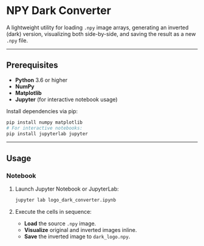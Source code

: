# NPY Dark Converter

A lightweight utility for loading `.npy` image arrays, generating an inverted (dark) version, visualizing both side-by-side, and saving the result as a new `.npy` file.

---

## Prerequisites

* **Python** 3.6 or higher
* **NumPy**
* **Matplotlib**
* **Jupyter** (for interactive notebook usage)

Install dependencies via pip:

```bash
pip install numpy matplotlib
# For interactive notebooks:
pip install jupyterlab jupyter
```

---

## Usage

### Notebook

1. Launch Jupyter Notebook or JupyterLab:

   ```bash
   jupyter lab logo_dark_converter.ipynb
   ```
2. Execute the cells in sequence:

   * **Load** the source `.npy` image.
   * **Visualize** original and inverted images inline.
   * **Save** the inverted image to `dark_logo.npy`.
